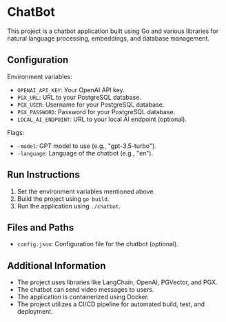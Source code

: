 # ChatBot

This project is a chatbot application built using Go and various libraries for natural language processing, embeddings, and database management.

## Configuration

Environment variables:

- `OPENAI_API_KEY`: Your OpenAI API key.
- `PGX_URL`: URL to your PostgreSQL database.
- `PGX_USER`: Username for your PostgreSQL database.
- `PGX_PASSWORD`: Password for your PostgreSQL database.
- `LOCAL_AI_ENDPOINT`: URL to your local AI endpoint (optional).

Flags:

- `-model`: GPT model to use (e.g., "gpt-3.5-turbo").
- `-language`: Language of the chatbot (e.g., "en").

## Run Instructions

1. Set the environment variables mentioned above.
2. Build the project using `go build`.
3. Run the application using `./chatbot`.

## Files and Paths

- `config.json`: Configuration file for the chatbot (optional).

## Additional Information

- The project uses libraries like LangChain, OpenAI, PGVector, and PGX.
- The chatbot can send video messages to users.
- The application is containerized using Docker.
- The project utilizes a CI/CD pipeline for automated build, test, and deployment.

